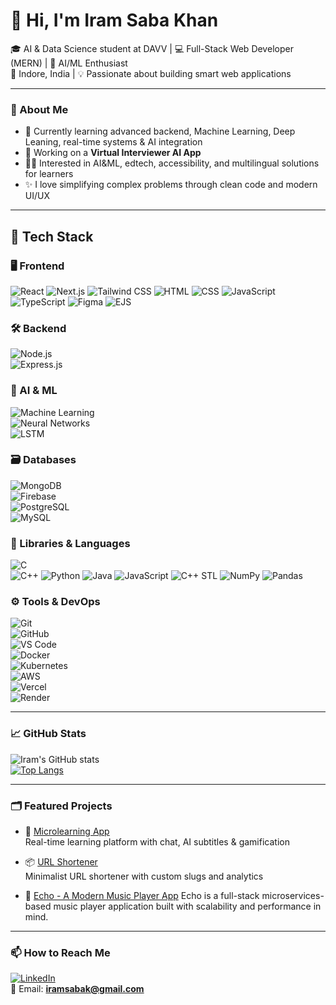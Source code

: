 # 👋 Hi, I'm Iram Saba Khan

🎓  AI & Data Science student at DAVV | 💻 Full-Stack Web Developer (MERN) | 🤖 AI/ML Enthusiast  
📍 Indore, India | 💡 Passionate about building smart web applications

---
<!-- 
### 🌐 Portfolio

Visit my personal portfolio: [iram.live]()
  
---
-->
### 🧠 About Me

- 🌱 Currently learning advanced backend, Machine Learning, Deep Leaning, real-time systems & AI integration  
- 🔭 Working on a **Virtual Interviewer AI App**  
- 🧑‍🏫 Interested in AI&ML, edtech, accessibility, and multilingual solutions for learners  
- ✨ I love simplifying complex problems through clean code and modern UI/UX

---
<!-- 
##  Badges

[![An image of @iramsk02's Holopin badges, which is a link to view their full Holopin profile](https://holopin.me/iramsk02)](https://holopin.io/@iramsk02)
---
-->
## 🔧 Tech Stack

### 🖥️ Frontend  
![React](https://img.shields.io/badge/-React-black?logo=react&style=flat)
![Next.js](https://img.shields.io/badge/-Next.js-black?logo=next.js&style=flat)
![Tailwind CSS](https://img.shields.io/badge/-Tailwind%20CSS-black?logo=tailwind-css&style=flat)
![HTML](https://img.shields.io/badge/-HTML5-black?logo=html5&style=flat)
![CSS](https://img.shields.io/badge/-CSS3-1572B6?logo=css3&style=flat)
![JavaScript](https://img.shields.io/badge/-JavaScript-black?logo=javascript&style=flat)
![TypeScript](https://img.shields.io/badge/-TypeScript-black?logo=typescript&style=flat)
![Figma](https://img.shields.io/badge/-Figma-black?logo=figma&style=flat)
![EJS](https://img.shields.io/badge/-EJS-black?logo=ejs&style=flat)

### 🛠️ Backend  
![Node.js](https://img.shields.io/badge/-Node.js-black?logo=node.js&style=flat)  
![Express.js](https://img.shields.io/badge/-Express.js-black?logo=express&style=flat)  

### 🧠 AI & ML  
![Machine Learning](https://img.shields.io/badge/-Machine%20Learning-102A43?style=flat)  
![Neural Networks](https://img.shields.io/badge/-Neural%20Networks-6A1B9A?style=flat)  
![LSTM](https://img.shields.io/badge/-LSTM-0F9D58?style=flat)

### 🗃️ Databases  
![MongoDB](https://img.shields.io/badge/-MongoDB-black?logo=mongodb&style=flat)  
![Firebase](https://img.shields.io/badge/-Firebase-FFCA28?logo=firebase&style=flat)  
![PostgreSQL](https://img.shields.io/badge/-PostgreSQL-black?logo=postgresql&style=flat)  
![MySQL](https://img.shields.io/badge/-MySQL-black?logo=mysql&style=flat)

### 🧪 Libraries & Languages  
![C](https://img.shields.io/badge/-C-00599C?logo=c&style=flat)  
![C++](https://img.shields.io/badge/-C++-00599C?logo=c%2b%2b&style=flat) 
![Python](https://img.shields.io/badge/-Python-3776AB?logo=python&style=flat)
![Java](https://img.shields.io/badge/-Java-007396?logo=java&style=flat)
![JavaScript](https://img.shields.io/badge/-JavaScript-007396?logo=java&style=flat)
![C++ STL](https://img.shields.io/badge/-C++%20STL-blue?style=flat) 
![NumPy](https://img.shields.io/badge/-NumPy-013243?logo=numpy&style=flat)
![Pandas](https://img.shields.io/badge/-Pandas-150458?logo=pandas&style=flat)

### ⚙️ Tools & DevOps  
![Git](https://img.shields.io/badge/-Git-black?logo=git&style=flat)  
![GitHub](https://img.shields.io/badge/-GitHub-181717?logo=github&style=flat)  
![VS Code](https://img.shields.io/badge/-VS%20Code-007ACC?logo=visual-studio-code&style=flat)  
![Docker](https://img.shields.io/badge/-Docker-black?logo=docker&style=flat)  
![Kubernetes](https://img.shields.io/badge/-Kubernetes-black?logo=kubernetes&style=flat)  
![AWS](https://img.shields.io/badge/-AWS-232F3E?logo=amazon-aws&style=flat)  
![Vercel](https://img.shields.io/badge/-Vercel-black?logo=vercel&style=flat)  
![Render](https://img.shields.io/badge/-Render-46E3B7?logo=render&style=flat)

---

### 📈 GitHub Stats

![Iram's GitHub stats](https://github-readme-stats.vercel.app/api?username=iramsk02&show_icons=true&theme=tokyonight&hide=issues)  
[![Top Langs](https://github-readme-stats.vercel.app/api/top-langs/?username=iramsk02&layout=compact&theme=tokyonight)](https://github.com/anuraghazra/github-readme-stats)

---


### 🗂️ Featured Projects

- 🧠 [Microlearning App](https://mindsparkfrontend.onrender.com)  
  Real-time learning platform with chat, AI subtitles & gamification
<!-- 
- 🔐 [Auth System](https://github.com/yourusername/auth-app)  
  Secure authentication using React, Express, MongoDB & JWT
  -->
- 📦 [URL Shortener](https://myurlshortner-pogo.onrender.com/)  
  Minimalist URL shortener with custom slugs and analytics

- 🎵 [Echo - A Modern Music Player App](https://echo-ac9f.onrender.com)
Echo is a full-stack microservices-based music player application built with scalability and performance in mind.


---

### 📫 How to Reach Me

[![LinkedIn](https://img.shields.io/badge/-LinkedIn-blue?logo=linkedin&style=flat)](https://linkedin.com/in/iram-saba-k-451712296)  
📧 Email: **iramsabak@gmail.com**


